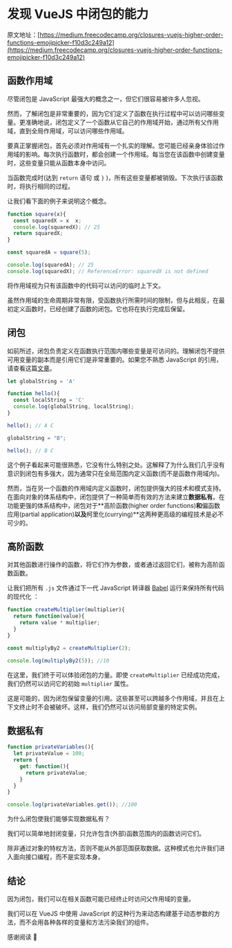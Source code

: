 # 发现 VueJS 中闭包的能力

原文地址：[https://medium.freecodecamp.org/closures-vuejs-higher-order-functions-emojipicker-f10d3c249a12](https://medium.freecodecamp.org/closures-vuejs-higher-order-functions-emojipicker-f10d3c249a12)



## 函数作用域

尽管闭包是 JavaScript 最强大的概念之一，但它们很容易被许多人忽视。



然而，了解闭包是非常重要的，因为它们定义了函数在执行过程中可以访问哪些变量。更准确地说，闭包定义了一个函数从它自己的作用域开始，通过所有父作用域，直到全局作用域，可以访问哪些作用域。



要真正掌握闭包，首先必须对作用域有一个扎实的理解。您可能已经亲身体验过作用域的影响。每次执行函数时，都会创建一个作用域。每当您在该函数中创建变量时，这些变量只能从函数本身中访问。



当函数完成时(达到 `return` 语句 或 `}` )，所有这些变量都被销毁。下次执行该函数时，将执行相同的过程。



让我们看下面的例子来说明这个概念。

```javascript
function square(x){
  const squaredX = x  x;
  console.log(squaredX); // 25
  return squaredX;
}

const squaredA = square(5);

console.log(squaredA); // 25 
console.log(squaredX); // ReferenceError: squaredX is not defined
```



将作用域视为只有该函数中的代码可以访问的临时上下文。



虽然作用域的生命周期非常有限，受函数执行所需时间的限制，但与此相反，在最初定义函数时，已经创建了函数的闭包。它也将在执行完成后保留。



## 闭包

如前所述，闭包负责定义在函数执行范围内哪些变量是可访问的。理解闭包不提供可用变量的副本而是引用它们是非常重要的。如果您不熟悉 JavaScript 的引用，请查看这篇[文章](https://codeburst.io/explaining-value-vs-reference-in-javascript-647a975e12a0)。

```javascript
let globalString = 'A'

function hello(){
  const localString = 'C'
  console.log(globalString, localString);
}

hello(); // A C

globalString = "B";

hello(); // B C
```



这个例子看起来可能很熟悉，它没有什么特别之处。这解释了为什么我们几乎没有意识到闭包有多强大，因为通常只在全局范围内定义函数(而不是函数作用域内)。



然而，当在另一个函数的作用域内定义函数时，闭包提供强大的技术和模式支持。在面向对象的体系结构中，闭包提供了一种简单而有效的方法来建立**数据私有**。在功能更强的体系结构中，闭包对于**高阶函数(higher order functions)**和**偏函数应用(partial application)**以及**柯里化(currying)**这两种更高级的编程技术是必不可少的。



## 高阶函数

对其他函数进行操作的函数，将它们作为参数，或者通过返回它们，被称为高阶函数函数。



让我们把所有 `.js` 文件通过下一代 JavaScript 转译器 [Babel](http://babeljs.io/) 运行来保持所有代码的现代化 ：

```javascript
function createMultiplier(multiplier){
  return function(value){
    return value * multiplier;
  }
}

const multiplyBy2 = createMultiplier(2);

console.log(multiplyBy2(5)); //10
```



在这里，我们终于可以体验闭包的力量。即使 `createMultiplier` 已经成功完成，我们仍然可以访问它的初始 `multiplier` 属性。



这是可能的，因为闭包保留变量的引用。这些甚至可以跨越多个作用域，并且在上下文终止时不会被破坏。这样，我们仍然可以访问局部变量的特定实例。



## 数据私有

```javascript
function privateVariables(){
  let privateValue = 100;
  return {
    get: function(){
      return privateValue;
    }
  }
}

console.log(privateVariables.get()); //100
```



为什么闭包使我们能够实现数据私有？



我们可以简单地封闭变量，只允许包含(外部)函数范围内的函数访问它们。



除非通过对象的特权方法，否则不能从外部范围获取数据。这种模式也允许我们进入面向接口编程，而不是实现本身。



## 结论

因为闭包，我们可以在相关函数可能已经终止时访问父作用域的变量。



我们可以在 VueJS 中使用 JavaScript 的这种行为来动态构建基于动态参数的方法，而不会用各种各样的变量和方法污染我们的组件。



感谢阅读 🙌